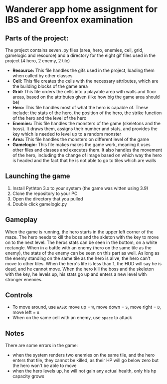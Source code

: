 # Wanderer app home assignment for IBS and Greenfox examination

## Parts of the project:
The project contains seven .py files (area, hero, enemies, cell, grid, gamelogic and resource) and a directory for the eight gif files used in the project (4 hero, 2 enemy, 2 tile)
- **Resource:** This file handles the gifs used in the project, loading them when called by other classes
- **Cell:** This file creates the cells with the necessary attributes, which are the building blocks of the game area
- **Grid:** This file orders the cells into a playable area with walls and floor areas, based on the attributes given (like how big the game area should be)
- **Hero:** This file handles most of what the hero is capable of. These include: the stats of the hero, the position of the hero, the strike function of the hero and the level of the hero
- **Enemies:** This file handles the monsters of the game (skeletons and the boss). It draws them, assigns their number and stats, and provides the key which is needed to level up to a random monster
- **Area:** This file handles the monsters on different level of the game
- **Gamelogic:** This file makes makes the game work, meaning it uses other files and classes and executes them. It also handles the movement of the hero, including the change of image based on which way the hero is headed and the fact that he is not able to go to tiles which are walls


## Launching the game
1. Install Pythton 3.x to your system (the game was witten using 3.9)
2. Clone the repository to your PC
3. Open the directory that you pulled
4. Double click gamelogic.py

## Gameplay
When the game is running, the hero starts in the upper left corner of the maze. The hero needs to kill the boss and the skleton with the key to move on to the next level. The heros stats can be seen in the bottom, on a white rectangle. When in a battle with an enemy (hero on the same tile as the enemy), the stats of the enemy can be seen on this part as well. As long as the enemy standing on the same tile as the hero is alive, the hero can't move to other tiles. When the hero's life is less than 1, the HUD will say he is dead, and he cannot move. When the hero kill the boss and the skeleton with the key, he levels up, his stats go up and enters a new level with stronger enemies.

## Controls
- To move around, use `WASD`: move up = `W`, move down = `S`, move right = `D`, move left = `A`
- When on the same cell with an enemy, use `space` to attack

## Notes
There are some errors in the game:
- when the system renders two enemies on the same tile, and the hero enters that tile, they cannot be killed, as their HP will go below zero but the hero won't be able to move
- when the hero levels up, he will not gain any actual health, only his hp capacity grows
